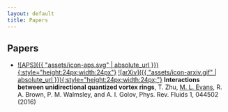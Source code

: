 ```yaml
---
layout: default 
title: Papers
---
```

## Papers
-  [![APS]({{ "assets/icon-aps.svg" | absolute_url }}){:style="height:24px;width:24px"}](https://doi.org/10.1103/physrevfluids.1.044502) [![arXiv]({{ "assets/icon-arxiv.gif" | absolute_url }}){:style="height:24px;width:24px;"}](https://arxiv.org/abs/1603.04313) **Interactions between unidirectional quantized vortex rings**, T. Zhu, <u>M. L. Evans</u>, R. A. Brown, P. M. Walmsley, and A. I. Golov, Phys. Rev. Fluids 1, 044502 (2016)
